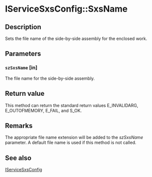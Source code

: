 # IServiceSxsConfig::SxsName

## Description

Sets the file name of the side-by-side assembly for the enclosed work.

## Parameters

### `szSxsName` [in]

The file name for the side-by-side assembly.

## Return value

This method can return the standard return values E_INVALIDARG, E_OUTOFMEMORY, E_FAIL, and S_OK.

## Remarks

The appropriate file name extension will be added to the *szSxsName* parameter. A default file name is used if this method is not called.

## See also

[IServiceSxsConfig](https://learn.microsoft.com/windows/desktop/api/comsvcs/nn-comsvcs-iservicesxsconfig)